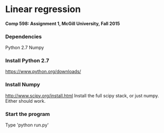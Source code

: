 # Linear regression
#### Comp 598: Assignment 1, McGill University, Fall 2015

### Dependencies

Python 2.7
Numpy


### Install Python 2.7

https://www.python.org/downloads/


### Install Numpy

http://www.scipy.org/install.html
Install the full scipy stack, or just numpy. Either should work.


### Start the program

Type 'python run.py'
